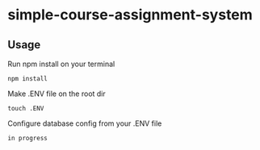 # simple-course-assignment-system

## Usage
Run npm install on your terminal
```console
npm install
```

Make .ENV file on the root dir
```console
touch .ENV
```

Configure database config from your .ENV file
```env
in progress
```